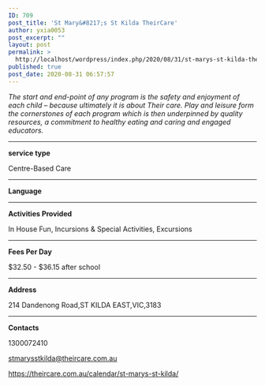 ```yaml
---
ID: 709
post_title: 'St Mary&#8217;s St Kilda TheirCare'
author: yxia0053
post_excerpt: ""
layout: post
permalink: >
  http://localhost/wordpress/index.php/2020/08/31/st-marys-st-kilda-theircare/
published: true
post_date: 2020-08-31 06:57:57
---
```

<em>The start and end-point of any program is the safety and enjoyment of each child – because ultimately it is about Their care. Play and leisure form the cornerstones of each program which is then underpinned by quality resources, a commitment to healthy eating and caring and engaged educators.</em>

<!--more-->

<hr>

<strong>service type</strong>

Centre-Based Care

<hr>

<strong>Language</strong>

<hr>

<strong>Activities Provided</strong>

In House Fun, Incursions &amp; Special Activities, Excursions

<hr>

<strong>Fees Per Day</strong>

$32.50 - $36.15 after school

<hr>

<strong>Address</strong>

214 Dandenong Road,ST KILDA EAST,VIC,3183

<hr>

<strong>Contacts</strong>

1300072410

stmarysstkilda@theircare.com.au

https://theircare.com.au/calendar/st-marys-st-kilda/